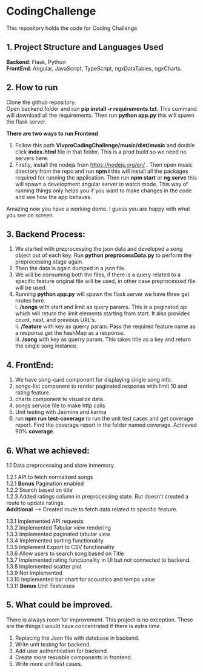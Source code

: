 # CodingChallenge
This repository holds the code for Coding Challenge


## 1. Project Structure and Languages Used
**Backend**: Flask, Python\
**FrontEnd**: Angular, JavaScript, TypeScript, ngxDataTables, ngxCharts.

## 2. How to run
Clone the github repository.\
Open backend folder and run **pip install -r requirements.txt**. This command will download all the requirements. Then run **python app.py** this will spawn the flask server.

**There are two ways to run Frontend**
1. Follow this path **VivproCodingChallenge/music/dist/music** and double click **index.html** file in that folder. This is a prod build so we need no servers here.
2. Firstly, install the nodejs from https://nodejs.org/en/ . Then open music directory from the repo and run **npm i** this will install all the packages required for running the application. Then run **npm start** or **ng serve** this will spawn a development angular server in watch mode. This way of running things only helps you if you want to make changes in the code and see how the app behaves.

Amazing now you have a working demo. I guess you are happy with what you see on screen.

## 3. Backend Process:
1. We started with preprocessing the json data and developed a song object out of each key. Run **python preprocessData.py** to perform the preprocessing stage again.
2. Then the data is again dumped in a json file.
3. We will be consuming both the files, if there is a query related to a specific feature original file will be used, in other case preprocessed file will be used.
4. Running **python app.py** will spawn the flask server we have three get routes here.\
  i. **/songs** with start and limit as query params. This is a paginated api which will return the limit elements starting from start. It also provides count, next, and previous URL's.\
  ii. **/feature** with key as querry param. Pass the required feature name as a response get the hashMap as a response.\
  iii. **/song** with key as querry param. This takes title as a key and return the single song instance.
  
## 4. FrontEnd:
1. We have song-card component for displaying single song info.
2. songs-list component to render paginated response with limit 10 and rating feature.
3. charts component to visualize data.
4. songs service file to make http calls
5. Unit testing with Jasmine and karma
6. run **npm run test-coverage** to run the unit test cases and get coverage report. Find the coverage report in the folder named coverage. Achieved 90% **coverage**.

## 6. What we achieved:
1.1 Data preprocessing and store inmemory.

1.2.1 API to fetch normalized songs\
1.2.1 **Bonus** Pagination enabled\
1.2.2 Search based on title\
1.2.3 Added ratings column in preprocessing state. But doesn't created a route to update ratings.\
**Additional** --> Created route to fetch data related to specific feature.

1.3.1 Implemented API requests\
1.3.2 Implemented Tabular view rendering\
1.3.3 Implemented paginated tabular view\
1.3.4 Implemented sorting functionality\
1.3.5 Implement Export to CSV functionality\
1.3.6 Allow users to search song based on Title\
1.3.7 Implemented rating functionality in UI but not connected to backend.\
1.3.8 Implemented scatter plot\
1.3.9 Not Implemented\
1.3.10 Implemented bar chart for acoustics and tempo value\
1.3.11 **Bonus** Unit Testcases


## 5. What could be improved.
There is always room for improvement. This project is no exception. These are the things I would have concentrated if there is extra time.
1. Replacing the Json file with database in backend.
2. Write unit testing for backend.
3. Add user authentication for backend.
4. Create more resuable components in frontend.
5. Write more unit test cases.
